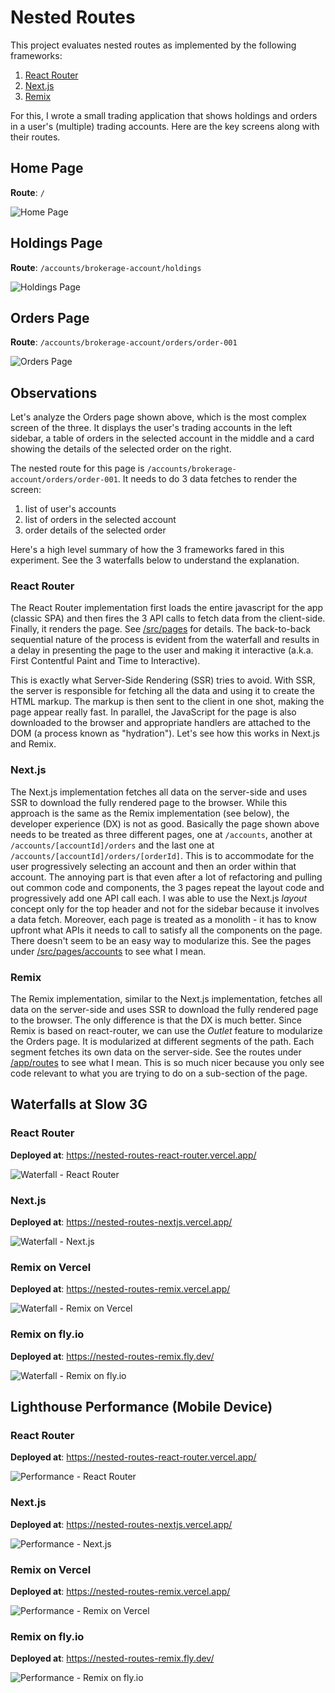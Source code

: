 # Nested Routes

This project evaluates nested routes as implemented by the following frameworks:

1. [React Router](https://reactrouter.com/)
2. [Next.js](https://nextjs.org/)
3. [Remix](https://remix.run/)

For this, I wrote a small trading application that shows holdings and orders in
a user's (multiple) trading accounts. Here are the key screens along with their
routes.

## Home Page

**Route**: `/`

![Home Page](assets/home.png)

## Holdings Page

**Route**: `/accounts/brokerage-account/holdings`

![Holdings Page](assets/holdings.png)

## Orders Page

**Route**: `/accounts/brokerage-account/orders/order-001`

![Orders Page](assets/orders.png)

## Observations

Let's analyze the Orders page shown above, which is the most complex screen of
the three. It displays the user's trading accounts in the left sidebar, a table
of orders in the selected account in the middle and a card showing the details
of the selected order on the right.

The nested route for this page is
`/accounts/brokerage-account/orders/order-001`. It needs to do 3 data fetches to
render the screen:

1. list of user's accounts
2. list of orders in the selected account
3. order details of the selected order

Here's a high level summary of how the 3 frameworks fared in this experiment.
See the 3 waterfalls below to understand the explanation.

### React Router

The React Router implementation first loads the entire javascript for the app
(classic SPA) and then fires the 3 API calls to fetch data from the client-side.
Finally, it renders the page. See
[/src/pages](./nested-routes-react-router/src/pages) for details. The
back-to-back sequential nature of the process is evident from the waterfall and
results in a delay in presenting the page to the user and making it interactive
(a.k.a. First Contentful Paint and Time to Interactive).

This is exactly what Server-Side Rendering (SSR) tries to avoid. With SSR, the
server is responsible for fetching all the data and using it to create the HTML
markup. The markup is then sent to the client in one shot, making the page
appear really fast. In parallel, the JavaScript for the page is also downloaded
to the browser and appropriate handlers are attached to the DOM (a process known
as "hydration"). Let's see how this works in Next.js and Remix.

### Next.js

The Next.js implementation fetches all data on the server-side and uses SSR to
download the fully rendered page to the browser. While this approach is the same
as the Remix implementation (see below), the developer experience (DX) is not as
good. Basically the page shown above needs to be treated as three different
pages, one at `/accounts`, another at `/accounts/[accountId]/orders` and the
last one at `/accounts/[accountId]/orders/[orderId]`. This is to accommodate for
the user progressively selecting an account and then an order within that
account. The annoying part is that even after a lot of refactoring and pulling
out common code and components, the 3 pages repeat the layout code and
progressively add one API call each. I was able to use the Next.js _layout_
concept only for the top header and not for the sidebar because it involves a
data fetch. Moreover, each page is treated as a monolith - it has to know
upfront what APIs it needs to call to satisfy all the components on the page.
There doesn't seem to be an easy way to modularize this. See the pages under
[/src/pages/accounts](./nested-routes-nextjs/src/pages/accounts) to see what I
mean.

### Remix

The Remix implementation, similar to the Next.js implementation, fetches all
data on the server-side and uses SSR to download the fully rendered page to the
browser. The only difference is that the DX is much better. Since Remix is based
on react-router, we can use the _Outlet_ feature to modularize the Orders page.
It is modularized at different segments of the path. Each segment fetches its
own data on the server-side. See the routes under
[/app/routes](./nested-routes-remix/app/routes) to see what I mean. This is so
much nicer because you only see code relevant to what you are trying to do on a
sub-section of the page.

## Waterfalls at Slow 3G

### React Router

**Deployed at**: https://nested-routes-react-router.vercel.app/

![Waterfall - React Router](assets/waterfall-react-router.png)

### Next.js

**Deployed at**: https://nested-routes-nextjs.vercel.app/

![Waterfall - Next.js](assets/waterfall-nextjs.png)

### Remix on Vercel

**Deployed at**: https://nested-routes-remix.vercel.app/

![Waterfall - Remix on Vercel](assets/waterfall-remix-on-vercel.png)

### Remix on fly.io

**Deployed at**: https://nested-routes-remix.fly.dev/

![Waterfall - Remix on fly.io](assets/waterfall-remix-on-flyio.png)

## Lighthouse Performance (Mobile Device)

### React Router

**Deployed at**: https://nested-routes-react-router.vercel.app/

![Performance - React Router](assets/performance-react-router.png)

### Next.js

**Deployed at**: https://nested-routes-nextjs.vercel.app/

![Performance - Next.js](assets/performance-nextjs.png)

### Remix on Vercel

**Deployed at**: https://nested-routes-remix.vercel.app/

![Performance - Remix on Vercel](assets/performance-remix-on-vercel.png)

### Remix on fly.io

**Deployed at**: https://nested-routes-remix.fly.dev/

![Performance - Remix on fly.io](assets/performance-remix-on-flyio.png)
